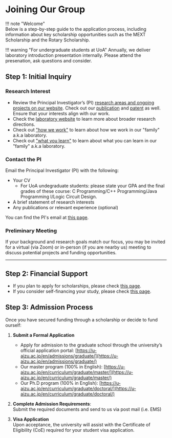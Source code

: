 

# Joining Our Group

!!! note "Welcome"  
    Below is a step-by-step guide to the application process, including information about key scholarship opportunities such as the MEXT Scholarship and the Rotary Scholarship.

!!! warning "For undergraduate students at UoA"
    Annually, we deliver laboratory introduction presentation internally. Please attend the presenation, ask questions and consider.

## Step 1: Initial Inquiry
### Research Interest
- Review the Principal Investigator’s (PI) [research areas and ongoing projects on our website](research.md). Check out our [publication](pub.md) and [patent](patent.md) as well. Ensure that your interests align with our work.
- Check the [laboratory website](https://web-ext.u-aizu.ac.jp/misc/neuro-eng/) to learn more about broader research directions. 
- Check out ["how we work"](howwework.md) to learn about how we work in our "family" a.k.a laboratory.
- Check out ["what you learn"](whatyoulearn.md) to learn about what you can learn in our "family" a.k.a laboratory.



### Contact the PI
Email the Principal Investigator (PI) with the following:

- Your CV 
    - For UoA undegraduate students: please state your GPA and the final grades of these course: C Programming/C++ Programming/Java Programming I/Logic Circuit Design.
- A brief statement of research interests
- Any publications or relevant experience (optional)

You can find the PI's email at [this page](contact.md).

### Preliminary Meeting

If your background and research goals match our focus, you may be invited for a virtual (via Zoom) or in-person (if you are nearby us) meeting to discuss potential projects and funding opportunities.

---

## Step 2: Financial Support

- If you plan to apply for scholarships, please check [this page](scholarship.md).
- If you consider self-financing your study, please check  [this page](tara.md).

## Step 3: Admission Process

Once you have secured funding through a scholarship or decide to fund ourself:

1. **Submit a Formal Application**  
    - Apply for admission to the graduate school through the university’s official application portal: [https://u-aizu.ac.jp/en/admissions/graduate/](https://u-aizu.ac.jp/en/admissions/graduate/)
    - Our master program (100% in English): [https://u-aizu.ac.jp/en/curriculum/graduate/master/](https://u-aizu.ac.jp/en/curriculum/graduate/master/)
    - Our Ph.D program (100% in English): [https://u-aizu.ac.jp/en/curriculum/graduate/doctoral/](https://u-aizu.ac.jp/en/curriculum/graduate/doctoral/)

2. **Complete Admission Requirements**:  
   Submit the required documents and send to us via post mail (i.e. EMS)

3. **Visa Application**  
   Upon acceptance, the university will assist with the Certificate of Eligibility (CoE) required for your student visa application.
